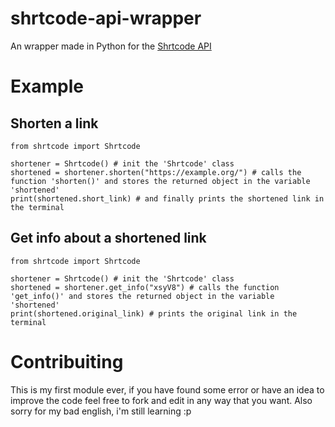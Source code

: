 # shrtcode-api-wrapper
An wrapper made in Python for the [Shrtcode API](https://app.shrtco.de/docs)

# Example

## Shorten a link
```
from shrtcode import Shrtcode

shortener = Shrtcode() # init the 'Shrtcode' class
shortened = shortener.shorten("https://example.org/") # calls the function 'shorten()' and stores the returned object in the variable 'shortened'
print(shortened.short_link) # and finally prints the shortened link in the terminal
```

## Get info about a shortened link
```
from shrtcode import Shrtcode

shortener = Shrtcode() # init the 'Shrtcode' class
shortened = shortener.get_info("xsyV8") # calls the function 'get_info()' and stores the returned object in the variable 'shortened'
print(shortened.original_link) # prints the original link in the terminal
```

# Contribuiting
This is my first module ever, if you have found some error or have an idea to improve the code feel free to fork and edit in any way that you want.
Also sorry for my bad english, i'm still learning :p
